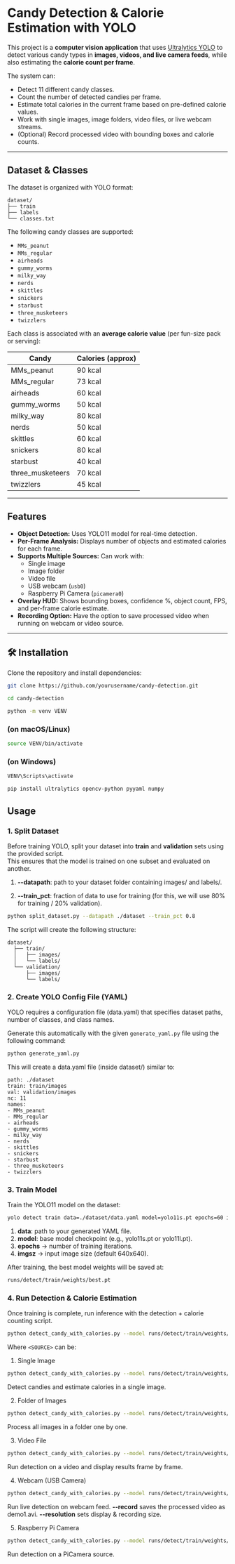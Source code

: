 # Candy Detection & Calorie Estimation with YOLO

This project is a **computer vision application** that uses [Ultralytics YOLO](https://github.com/ultralytics/ultralytics) to detect various candy types in **images, videos, and live camera feeds**, while also estimating the **calorie count per frame**.

The system can:
- Detect 11 different candy classes.
- Count the number of detected candies per frame.
- Estimate total calories in the current frame based on pre-defined calorie values.
- Work with single images, image folders, video files, or live webcam streams.
- (Optional) Record processed video with bounding boxes and calorie counts.

---

## Dataset & Classes

The dataset is organized with YOLO format:

```plaintext
dataset/
├── train
├── labels
└── classes.txt
```

The following candy classes are supported:

- `MMs_peanut`
- `MMs_regular`
- `airheads`
- `gummy_worms`
- `milky_way`
- `nerds`
- `skittles`
- `snickers`
- `starbust`
- `three_musketeers`
- `twizzlers`

Each class is associated with an **average calorie value** (per fun-size pack or serving):

| Candy              | Calories (approx) |
|--------------------|--------------------|
| MMs_peanut         | 90 kcal           |
| MMs_regular        | 73 kcal           |
| airheads           | 60 kcal           |
| gummy_worms        | 50 kcal           |
| milky_way          | 80 kcal           |
| nerds              | 50 kcal           |
| skittles           | 60 kcal           |
| snickers           | 80 kcal           |
| starbust           | 40 kcal           |
| three_musketeers   | 70 kcal           |
| twizzlers          | 45 kcal           |

---

## Features

- **Object Detection:** Uses YOLO11 model for real-time detection.  
- **Per-Frame Analysis:** Displays number of objects and estimated calories for each frame.  
- **Supports Multiple Sources:** Can work with:
  - Single image
  - Image folder
  - Video file
  - USB webcam (`usb0`)
  - Raspberry Pi Camera (`picamera0`)
- **Overlay HUD:** Shows bounding boxes, confidence %, object count, FPS, and per-frame calorie estimate.  
- **Recording Option:** Have the option to save processed video when running on webcam or video source.

---

## 🛠️ Installation

Clone the repository and install dependencies:

```bash
git clone https://github.com/yourusername/candy-detection.git
```

```bash
cd candy-detection
```

```bash
python -m venv VENV
```
### (on macOS/Linux)
```bash
source VENV/bin/activate   
```
### (on Windows)
```bash
VENV\Scripts\activate      
```

```bash
pip install ultralytics opencv-python pyyaml numpy
```

## Usage
### 1. Split Dataset
Before training YOLO, split your dataset into **train** and **validation** sets using the provided script.  
This ensures that the model is trained on one subset and evaluated on another.

1. **--datapath**: path to your dataset folder containing images/ and labels/.   

2. **--train_pct**: fraction of data to use for training (for this, we will use 80% for training / 20% validation).
```bash
python split_dataset.py --datapath ./dataset --train_pct 0.8
```
The script will create the following structure:
```plaintext
dataset/
  ├── train/
  │   ├── images/
  │   └── labels/
  └── validation/
      ├── images/
      └── labels/
```
### 2. Create YOLO Config File (YAML)
YOLO requires a configuration file (data.yaml) that specifies dataset paths, number of classes, and class names.

Generate this automatically with the given `generate_yaml.py` file using the following command:
```bash
python generate_yaml.py
```
This will create a data.yaml file (inside dataset/) similar to:
```plaintext
path: ./dataset
train: train/images
val: validation/images
nc: 11
names:
- MMs_peanut
- MMs_regular
- airheads
- gummy_worms
- milky_way
- nerds
- skittles
- snickers
- starbust
- three_musketeers
- twizzlers
```
### 3. Train Model
Train the YOLO11 model on the dataset:
```bash
yolo detect train data=./dataset/data.yaml model=yolo11s.pt epochs=60 imgsz=640
```
1. **data**: path to your generated YAML file.
2. **model**: base model checkpoint (e.g., yolo11s.pt or yolo11l.pt).
3. **epochs** → number of training iterations.
4. **imgsz** → input image size (default 640x640).

After training, the best model weights will be saved at:
```bash
runs/detect/train/weights/best.pt
```
### 4. Run Detection & Calorie Estimation
Once training is complete, run inference with the detection + calorie counting script.
```bash
python detect_candy_with_calories.py --model runs/detect/train/weights/best.pt --source <SOURCE> --thresh 0.5
```
Where `<SOURCE>` can be:
1. Single Image
```bash
python detect_candy_with_calories.py --model runs/detect/train/weights/best.pt --source test.jpg --thresh 0.4
```
Detect candies and estimate calories in a single image.

2. Folder of Images
```bash
python detect_candy_with_calories.py --model runs/detect/train/weights/best.pt --source ./test_images --thresh 0.5
```
Process all images in a folder one by one.

3. Video File
```bash
python detect_candy_with_calories.py --model runs/detect/train/weights/best.pt --source demo.mp4 --resolution 1280x720
```
Run detection on a video and display results frame by frame.

4. Webcam (USB Camera)
```bash
python detect_candy_with_calories.py --model runs/detect/train/weights/best.pt --source usb0 --resolution 1280x720 --record
```
Run live detection on webcam feed.
**--record** saves the processed video as demo1.avi.
**--resolution** sets display & recording size.

5. Raspberry Pi Camera
```bash
python detect_candy_with_calories.py --model runs/detect/train/weights/best.pt --source picamera0 --resolution 640x480
```
Run detection on a PiCamera source.
